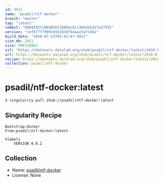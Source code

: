 ```yaml
---
id: 3631
name: "psadil/ntf-docker"
branch: "master"
tag: "latest"
commit: "b0602d27c064856f2b89ac8c136b5b5d1fa27591"
version: "cef877f7999c6932838f64aa23afcb62"
build_date: "2018-07-23T05:41:07.991Z"
size_mb: 2811
size: 996728863
sif: "https://datasets.datalad.org/shub/psadil/ntf-docker/latest/2018-07-23-b0602d27-cef877f7/cef877f7999c6932838f64aa23afcb62.simg"
url: https://datasets.datalad.org/shub/psadil/ntf-docker/latest/2018-07-23-b0602d27-cef877f7/
recipe: https://datasets.datalad.org/shub/psadil/ntf-docker/latest/2018-07-23-b0602d27-cef877f7/Singularity
collection: psadil/ntf-docker
---
```


# psadil/ntf-docker:latest

```bash
$ singularity pull shub://psadil/ntf-docker:latest
```

## Singularity Recipe

```singularity
Bootstrap:docker
From:psadil/ntf-docker:latest

%labels
    VERSION 0.0.2
```

## Collection

 - Name: [psadil/ntf-docker](https://github.com/psadil/ntf-docker)
 - License: None

